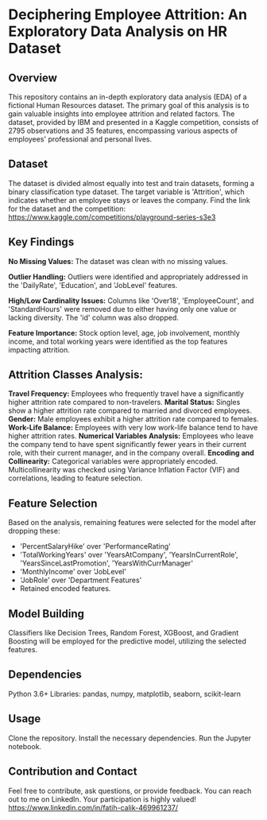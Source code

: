# Deciphering Employee Attrition: An Exploratory Data Analysis on HR Dataset

## Overview
This repository contains an in-depth exploratory data analysis (EDA) of a fictional Human Resources dataset. The primary goal of this analysis is to gain valuable insights into employee attrition and related factors. The dataset, provided by IBM and presented in a Kaggle competition, consists of 2795 observations and 35 features, encompassing various aspects of employees' professional and personal lives.

## Dataset
The dataset is divided almost equally into test and train datasets, forming a binary classification type dataset. The target variable is 'Attrition', which indicates whether an employee stays or leaves the company.
Find the link for the dataset and the competition: https://www.kaggle.com/competitions/playground-series-s3e3 

## Key Findings
**No Missing Values:** The dataset was clean with no missing values.

**Outlier Handling:** Outliers were identified and appropriately addressed in the 'DailyRate', 'Education', and 'JobLevel' features.

**High/Low Cardinality Issues:** Columns like 'Over18', 'EmployeeCount', and 'StandardHours' were removed due to either having only one value or lacking diversity. The 'id' column was also dropped.

**Feature Importance:** Stock option level, age, job involvement, monthly income, and total working years were identified as the top features impacting attrition.

## Attrition Classes Analysis:
**Travel Frequency:** Employees who frequently travel have a significantly higher attrition rate compared to non-travelers.
**Marital Status:** Singles show a higher attrition rate compared to married and divorced employees.
**Gender:** Male employees exhibit a higher attrition rate compared to females.
**Work-Life Balance:** Employees with very low work-life balance tend to have higher attrition rates.
**Numerical Variables Analysis:** Employees who leave the company tend to have spent significantly fewer years in their current role, with their current manager, and in the company overall.
**Encoding and Collinearity:** Categorical variables were appropriately encoded. Multicollinearity was checked using Variance Inflation Factor (VIF) and correlations, leading to feature selection.

## Feature Selection
Based on the analysis, remaining features were selected for the model after dropping these:

* 'PercentSalaryHike' over 'PerformanceRating'
* 'TotalWorkingYears' over 'YearsAtCompany', 'YearsInCurrentRole', 'YearsSinceLastPromotion', 'YearsWithCurrManager'
* 'MonthlyIncome' over 'JobLevel'
* 'JobRole' over 'Department Features'
* Retained encoded features.

## Model Building
Classifiers like Decision Trees, Random Forest, XGBoost, and Gradient Boosting will be employed for the predictive model, utilizing the selected features.

## Dependencies
Python 3.6+
Libraries: pandas, numpy, matplotlib, seaborn, scikit-learn

## Usage
Clone the repository.
Install the necessary dependencies.
Run the Jupyter notebook.


## Contribution and Contact
Feel free to contribute, ask questions, or provide feedback. You can reach out to me on LinkedIn. Your participation is highly valued! https://www.linkedin.com/in/fatih-calik-469961237/ 
